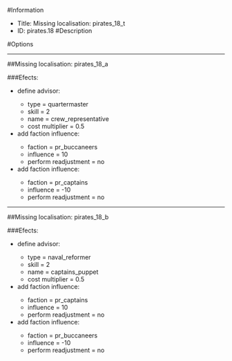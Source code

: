 #Information
 - Title: Missing localisation: pirates_18_t
 - ID: pirates.18
#Description

#Options

___
##Missing localisation: pirates_18_a

###Efects:<ul><li>define advisor:</li><ul><li>type = quartermaster</li><li>skill = 2</li><li>name = crew_representative</li><li>cost multiplier = 0.5</li></ul><li>add faction influence:</li><ul><li>faction = pr_buccaneers</li><li>influence = 10</li><li>perform readjustment = no</li></ul><li>add faction influence:</li><ul><li>faction = pr_captains</li><li>influence = -10</li><li>perform readjustment = no</li></ul></ul>

___
##Missing localisation: pirates_18_b

###Efects:<ul><li>define advisor:</li><ul><li>type = naval_reformer</li><li>skill = 2</li><li>name = captains_puppet</li><li>cost multiplier = 0.5</li></ul><li>add faction influence:</li><ul><li>faction = pr_captains</li><li>influence = 10</li><li>perform readjustment = no</li></ul><li>add faction influence:</li><ul><li>faction = pr_buccaneers</li><li>influence = -10</li><li>perform readjustment = no</li></ul></ul>
